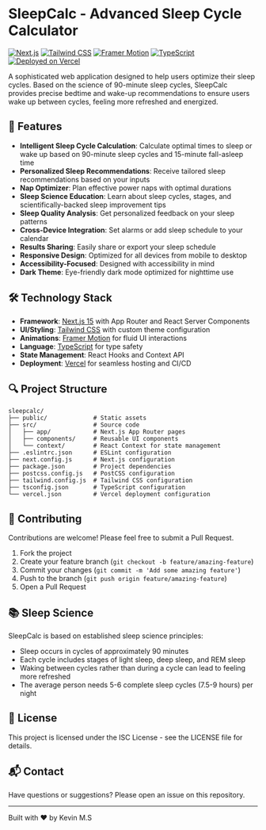 # SleepCalc - Advanced Sleep Cycle Calculator

[![Next.js](https://img.shields.io/badge/Next.js-15.2.4-black?logo=next.js)](https://nextjs.org/)
[![Tailwind CSS](https://img.shields.io/badge/Tailwind_CSS-3.3.0-38b2ac?logo=tailwind-css)](https://tailwindcss.com/)
[![Framer Motion](https://img.shields.io/badge/Framer_Motion-12.6.2-0055FF?logo=framer)](https://www.framer.com/motion/)
[![TypeScript](https://img.shields.io/badge/TypeScript-5.8.2-blue?logo=typescript)](https://www.typescriptlang.org/)
[![Deployed on Vercel](https://img.shields.io/badge/Deployed_on-Vercel-black?logo=vercel)](https://sleepcalc.vercel.app)

A sophisticated web application designed to help users optimize their sleep cycles. Based on the science of 90-minute sleep cycles, SleepCalc provides precise bedtime and wake-up recommendations to ensure users wake up between cycles, feeling more refreshed and energized.

## 🌟 Features

- **Intelligent Sleep Cycle Calculation**: Calculate optimal times to sleep or wake up based on 90-minute sleep cycles and 15-minute fall-asleep time
- **Personalized Sleep Recommendations**: Receive tailored sleep recommendations based on your inputs
- **Nap Optimizer**: Plan effective power naps with optimal durations
- **Sleep Science Education**: Learn about sleep cycles, stages, and scientifically-backed sleep improvement tips
- **Sleep Quality Analysis**: Get personalized feedback on your sleep patterns
- **Cross-Device Integration**: Set alarms or add sleep schedule to your calendar
- **Results Sharing**: Easily share or export your sleep schedule
- **Responsive Design**: Optimized for all devices from mobile to desktop
- **Accessibility-Focused**: Designed with accessibility in mind
- **Dark Theme**: Eye-friendly dark mode optimized for nighttime use

## 🛠️ Technology Stack

- **Framework**: [Next.js 15](https://nextjs.org/) with App Router and React Server Components
- **UI/Styling**: [Tailwind CSS](https://tailwindcss.com/) with custom theme configuration
- **Animations**: [Framer Motion](https://www.framer.com/motion/) for fluid UI interactions
- **Language**: [TypeScript](https://www.typescriptlang.org/) for type safety
- **State Management**: React Hooks and Context API
- **Deployment**: [Vercel](https://vercel.com/) for seamless hosting and CI/CD

## 🔍 Project Structure

```
sleepcalc/
├── public/             # Static assets
├── src/                # Source code
│   ├── app/            # Next.js App Router pages
│   ├── components/     # Reusable UI components
│   └── context/        # React Context for state management
├── .eslintrc.json      # ESLint configuration
├── next.config.js      # Next.js configuration
├── package.json        # Project dependencies
├── postcss.config.js   # PostCSS configuration
├── tailwind.config.js  # Tailwind CSS configuration
├── tsconfig.json       # TypeScript configuration
└── vercel.json         # Vercel deployment configuration
```

## 🤝 Contributing

Contributions are welcome! Please feel free to submit a Pull Request.

1. Fork the project
2. Create your feature branch (`git checkout -b feature/amazing-feature`)
3. Commit your changes (`git commit -m 'Add some amazing feature'`)
4. Push to the branch (`git push origin feature/amazing-feature`)
5. Open a Pull Request

## 📚 Sleep Science

SleepCalc is based on established sleep science principles:

- Sleep occurs in cycles of approximately 90 minutes
- Each cycle includes stages of light sleep, deep sleep, and REM sleep
- Waking between cycles rather than during a cycle can lead to feeling more refreshed
- The average person needs 5-6 complete sleep cycles (7.5-9 hours) per night

## 📄 License

This project is licensed under the ISC License - see the LICENSE file for details.

## 📬 Contact

Have questions or suggestions? Please open an issue on this repository.

---

Built with ❤️ by Kevin M.S